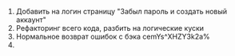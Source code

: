1. Добавить на логин страницу "Забыл пароль и создать новый аккаунт"
2. Рефакторинг всего кода, разбить на логические куски
3. Нормальное возврат ошибок с бэка
   cemYs^XHZY3k2a%
4.
